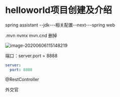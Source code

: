 # helloworld项目创建及介绍

spring assistant --jdk---相关配置--next---spring web

.mvn nvmx mvn.cnd 删掉

![image-20200606115148219](E:\Data_Note\Git_Note\Java实训\springboot\1.2helloworld及项目结构介绍.assets\image-20200606115148219.png)

端口：server.port = 8888

```yml
server:
  port: 8888
```



@RestController

外交官